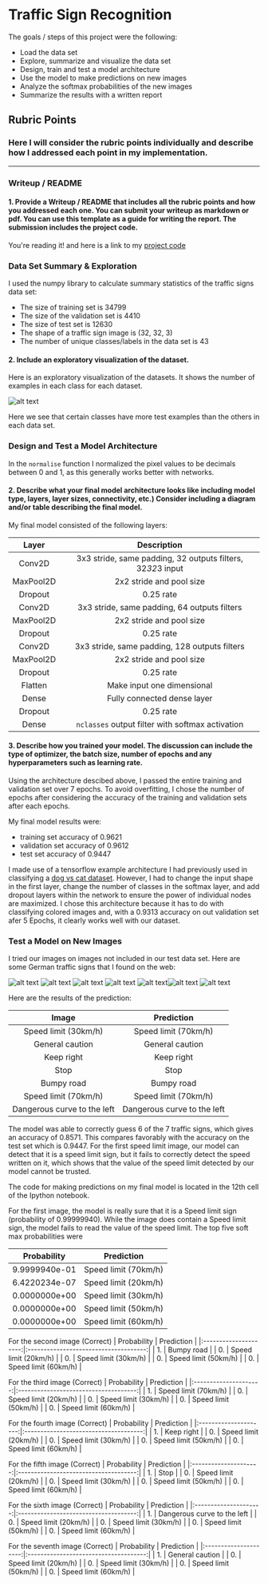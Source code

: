 # **Traffic Sign Recognition** 

The goals / steps of this project were the following:
* Load the data set
* Explore, summarize and visualize the data set
* Design, train and test a model architecture
* Use the model to make predictions on new images
* Analyze the softmax probabilities of the new images
* Summarize the results with a written report


[//]: # (Image References)

[image1]: ./distribution_images/bar.png "distribution"
[image4]: ./test_images/30mph.jpg "30mph"
[image6]: ./test_images/general_caution2.png "General Caution 2"
[image7]: ./test_images/keep_right.jpg "Keep Right"
[image8]: ./test_images/stop.jpg "Stop"
[image9]: ./test_images/bumpy_road.jpg "Bumpy Road"
[image10]: ./test_images/images.jpg "Images"
[image11]: ./test_images/curve.png "Curve"

## Rubric Points
### Here I will consider the rubric points individually and describe how I addressed each point in my implementation.

---
### Writeup / README

#### 1. Provide a Writeup / README that includes all the rubric points and how you addressed each one. You can submit your writeup as markdown or pdf. You can use this template as a guide for writing the report. The submission includes the project code.

You're reading it! and here is a link to my [project code](./Traffic_Sign_Classifier.ipynb)

### Data Set Summary & Exploration

I used the numpy library to calculate summary statistics of the traffic
signs data set:

* The size of training set is 34799
* The size of the validation set is 4410
* The size of test set is 12630
* The shape of a traffic sign image is (32, 32, 3)
* The number of unique classes/labels in the data set is 43

#### 2. Include an exploratory visualization of the dataset.

Here is an exploratory visualization of the datasets. It shows the number of examples in each class for each dataset.

![alt text][image1]


Here we see that certain classes have more test examples than the others in each data set.

### Design and Test a Model Architecture

In the `normalise` function I normalized the pixel values to be decimals between 0 and 1, as this generally works better with networks.

#### 2. Describe what your final model architecture looks like including model type, layers, layer sizes, connectivity, etc.) Consider including a diagram and/or table describing the final model.

My final model consisted of the following layers:

| Layer         		|     Description	        					                | 
|:---------------------:|:-------------------------------------------------------------:| 
| Conv2D      	        | 3x3 stride, same padding, 32 outputs filters, 32*32*3 input 	|
| MaxPool2D      	    | 2x2 stride and pool size				                        |
| Dropout       	    | 0.25 rate                 									|
| Conv2D      	        | 3x3 stride, same padding, 64 outputs filters 	                |
| MaxPool2D      	    | 2x2 stride and pool size				                        |
| Dropout       	    | 0.25 rate                 									|
| Conv2D      	        | 3x3 stride, same padding, 128 outputs filters                 |
| MaxPool2D      	    | 2x2 stride and pool size				                        |
| Dropout       	    | 0.25 rate                 									|
| Flatten       		| Make input one dimensional        		    				|
| Dense 				| Fully connected dense layer           						|
| Dropout       	    | 0.25 rate                 									|
| Dense            		|  `nclasses` output filter with softmax activation				|
 


#### 3. Describe how you trained your model. The discussion can include the type of optimizer, the batch size, number of epochs and any hyperparameters such as learning rate.

Using the architecture descibed above, I passed the entire training and validation set over 7 epochs. To avoid overfitting, I chose the number of epochs after considering the accuracy of the training and validation sets after each epochs.

My final model results were:
* training set accuracy of 0.9621
* validation set accuracy of 0.9612
* test set accuracy of 0.9447

I made use of a tensorflow example architecture I had previously used in classifying a [dog vs cat dataset](https://colab.research.google.com/github/tensorflow/examples/blob/master/courses/udacity_intro_to_tensorflow_for_deep_learning/l05c01_dogs_vs_cats_without_augmentation.ipynb#scrollTo=wqtiIPRbG4FA). However, I had to change the input shape in the first layer, change the number of classes in the softmax layer, and add dropout layers within the network to ensure the power of individual nodes are maximized. I chose this architecture because it has to do with classifying colored images and, with a 0.9313 accuracy on out validation set afer 5 Epochs, it clearly works well with our dataset.
 

### Test a Model on New Images
I tried our images on images not included in our test data set. Here are some German traffic signs that I found on the web:

![alt text][image4] ![alt text][image6] 
![alt text][image7] ![alt text][image8]
![alt text][image9]![alt text][image10]
![alt text][image11]

Here are the results of the prediction:

| Image			             |     Prediction	        					| 
|:--------------------------:|:--------------------------------------------:| 
| Speed limit (30km/h) 	     | Speed limit (70km/h)  						|
| General caution            | General caution                              |
| Keep right			     | Keep right          							|
| Stop                       | Stop                                         |
| Bumpy road    		     | Bumpy road									|
| Speed limit (70km/h)	     | Speed limit (70km/h)			 				|
| Dangerous curve to the left| Dangerous curve to the left                  |

The model was able to correctly guess 6 of the 7 traffic signs, which gives an accuracy of 0.8571. This compares favorably with the accuracy on the test set which is 0.9447. For the first speed limit image, our model can detect that it is a speed limit sign, but it fails to correctly detect the speed written on it, which shows that the value of the speed limit detected by our model cannot be trusted.

The code for making predictions on my final model is located in the 12th cell of the Ipython notebook.

For the first image, the model is really sure that it is a Speed limit sign (probability of 0.99999940). While the image does contain a Speed limit sign, the model fails to read the value of the speed limit. The top five soft max probabilities were

| Probability         	|     Prediction	  					| 
|:---------------------:|:-------------------------------------:| 
| 9.9999940e-01       			| Speed limit (70km/h)   			    | 
| 6.4220234e-07    				| Speed limit (20km/h)					|
| 0.0000000e+00					| Speed limit (30km/h)					|
| 0.0000000e+00	      			| Speed limit (50km/h)					|
| 0.0000000e+00				    | Speed limit (60km/h)      		    |

For the second image (Correct)
| Probability         	|     Prediction       					| 
|:---------------------:|:-------------------------------------:| 
| 1.       			    | Bumpy road          	            	| 
| 0.    				| Speed limit (20km/h)					|
| 0.					| Speed limit (30km/h)					|
| 0.	      			| Speed limit (50km/h)					|
| 0.				    | Speed limit (60km/h)      			|

For the third image (Correct)
| Probability         	|     Prediction	  					| 
|:---------------------:|:-------------------------------------:| 
| 1.       			    | Speed limit (70km/h)          		| 
| 0.    				| Speed limit (20km/h)					|
| 0.					| Speed limit (30km/h)					|
| 0.	      			| Speed limit (50km/h)					|
| 0.				    | Speed limit (60km/h)      			|

For the fourth image (Correct)
| Probability         	|     Prediction	  					| 
|:---------------------:|:-------------------------------------:| 
| 1.       		    	| Keep right         	            	| 
| 0.    				| Speed limit (20km/h)					|
| 0.					| Speed limit (30km/h)					|
| 0.	      			| Speed limit (50km/h)					|
| 0.				    | Speed limit (60km/h)      			|

For the fifth image (Correct)
| Probability         	|     Prediction	  					| 
|:---------------------:|:-------------------------------------:| 
| 1.       			    | Stop          		                | 
| 0.    				| Speed limit (20km/h)					|
| 0.					| Speed limit (30km/h)					|
| 0.	      			| Speed limit (50km/h)					|
| 0.				    | Speed limit (60km/h)      			|

For the sixth image (Correct)
| Probability         	|     Prediction	  					| 
|:---------------------:|:-------------------------------------:| 
| 1.       		    	| Dangerous curve to the left     		| 
| 0.    				| Speed limit (20km/h)					|
| 0.					| Speed limit (30km/h)					|
| 0.	      			| Speed limit (50km/h)					|
| 0.				    | Speed limit (60km/h)      			|

For the seventh image (Correct)
| Probability         	|     Prediction	  					| 
|:---------------------:|:-------------------------------------:| 
| 1.       			    | General caution                  		| 
| 0.    				| Speed limit (20km/h)					|
| 0.					| Speed limit (30km/h)					|
| 0.	      			| Speed limit (50km/h)					|
| 0.				    | Speed limit (60km/h)      			|